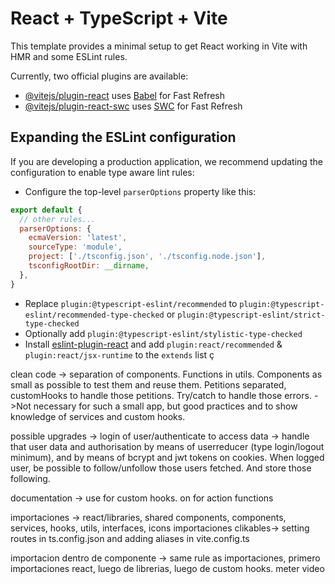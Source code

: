 # React + TypeScript + Vite

This template provides a minimal setup to get React working in Vite with HMR and some ESLint rules.

Currently, two official plugins are available:

- [@vitejs/plugin-react](https://github.com/vitejs/vite-plugin-react/blob/main/packages/plugin-react/README.md) uses [Babel](https://babeljs.io/) for Fast Refresh
- [@vitejs/plugin-react-swc](https://github.com/vitejs/vite-plugin-react-swc) uses [SWC](https://swc.rs/) for Fast Refresh

## Expanding the ESLint configuration

If you are developing a production application, we recommend updating the configuration to enable type aware lint rules:

- Configure the top-level `parserOptions` property like this:

```js
export default {
  // other rules...
  parserOptions: {
    ecmaVersion: 'latest',
    sourceType: 'module',
    project: ['./tsconfig.json', './tsconfig.node.json'],
    tsconfigRootDir: __dirname,
  },
}
```

- Replace `plugin:@typescript-eslint/recommended` to `plugin:@typescript-eslint/recommended-type-checked` or `plugin:@typescript-eslint/strict-type-checked`
- Optionally add `plugin:@typescript-eslint/stylistic-type-checked`
- Install [eslint-plugin-react](https://github.com/jsx-eslint/eslint-plugin-react) and add `plugin:react/recommended` & `plugin:react/jsx-runtime` to the `extends` list
ç


clean code -> separation of components. Functions in utils. Components as small as possible to test them and reuse them. 
Petitions separated, customHooks to handle those petitions. Try/catch to handle those errors. 
->Not necessary for such a small app, but good practices and to show knowledge of services and custom hooks.

possible upgrades -> 
login of user/authenticate to access data ->
handle that user data and authorisation by means of userreducer (type login/logout minimum), and by means of bcrypt and jwt tokens on cookies.
When logged user, be possible to follow/unfollow those users fetched. And store those following.

documentation -> use for custom hooks. on for action functions

importaciones -> react/libraries, shared components, components, services, hooks, utils, interfaces, icons
importaciones clikables-> setting routes in ts.config.json and adding aliases in vite.config.ts

importacion dentro de componente -> same rule as importaciones, primero  importaciones react, luego de librerias, luego de custom hooks.
meter video